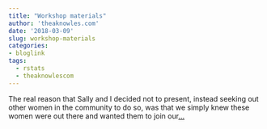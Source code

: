 ```yaml
---
title: "Workshop materials"
author: 'theaknowles.com'
date: '2018-03-09'
slug: workshop-materials
categories:
- bloglink
tags:
  - rstats
  - theaknowlescom
---
```


The real reason that Sally and I decided not to present, instead seeking out other women in the community to do so, was that we simply knew these women were out there and wanted them to join our[... <i class="fas fa-external-link-alt"></i>](http://theaknowles.com/post/workshop-using-r-markdown-to-generate-summary-reports-and-manuscripts/)

